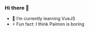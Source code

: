 ### Hi there 👋

<!--
**leonardoamaral92/leonardoamaral92** is a ✨ _special_ ✨ repository because its `README.md` (this file) appears on your GitHub profile.

Here are some ideas to get you started:

- 🔭 I’m currently working on  ...
- 💬 Ask me about ...
- 📫 How to reach me: ...
- 😄 Pronouns: ...

-->

- 🌱 I’m currently learning VueJS
- ⚡ Fun fact: I think Paimon is boring
